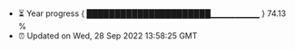 - ⏳ Year progress { ██████████████████████▁▁▁▁▁▁▁▁ } 74.13 %
- ⏰ Updated on Wed, 28 Sep 2022 13:58:25 GMT

